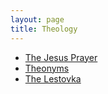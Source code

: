 ```yaml
---
layout: page
title: Theology
---
```


- [The Jesus Prayer](jesus-prayer.md)
- [Theonyms](theonyms.md)
- [The Lestovka](lestovka.md)

